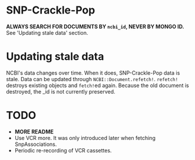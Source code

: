 SNP-Crackle-Pop
===============

**ALWAYS SEARCH FOR DOCUMENTS BY `ncbi_id`, NEVER BY MONGO ID.**
See 'Updating stale data' section.

# Updating stale data

NCBI's data changes over time. When it does, SNP-Crackle-Pop data is stale.
Data can be updated through `NCBI::Document.refetch!`.
`refetch!` destroys existing objects and `fetch!`ed again.
Because the old document is destroyed, the _id is not currently preserved.


# TODO

* **MORE README**
* Use VCR more. It was only introduced later when fetching SnpAssociations.
* Periodic re-recording of VCR cassettes.
